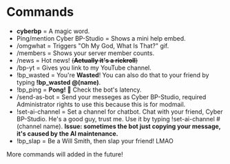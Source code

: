 # Commands
- **cyberbp** = A magic word.
- Ping/mention Cyber BP-Studio = Shows a mini help embed.
- /omgwhat = Triggers "Oh My God, What Is That?" gif.
- /members = Shows your server member counts.
- /news = Hot news! ~~(**Actually it's a rickroll**)~~
- /bp-yt = Gives you link to my YouTube channel.
- !bp_wasted = You're **Wasted**! You can also do that to your friend by typing **!bp_wasted @(name)**.
- !bp_ping = **Pong! 🏓** Check the bot's latency.
- /send-as-bot = Send your messeges as Cyber BP-Studio, required Administrator rights to use this because this is for modmail.
- !set-ai-channel = Set a channel for chatbot. Chat with your friend, Cyber BP-Studio. He's a good guy, trust me. Use it by typing !set-ai-channel #(channel name). **Issue: sometimes the bot just copying your message, it's caused by the AI maintenance.**
- !bp_slap = Be a Will Smith, then slap your friend! LMAO

More commands will added in the future!
